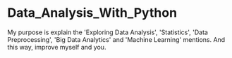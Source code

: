 # Data_Analysis_With_Python
My purpose is explain the 'Exploring Data Analysis', 'Statistics', 'Data Preprocessing', 'Big Data Analytics' and 'Machine Learning' mentions. And this way, improve myself and you.
